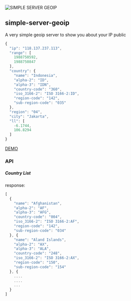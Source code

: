 ![SIMPLE SERVER GEOIP](http://tukangslicing.net/img/tukangslicing-logo.png)
## simple-server-geoip

A very simple geoip server to show you about your IP public

``` js
{
  "ip": "118.137.237.113",
  "range": [
    1988750592,
    1988750847
  ],
  "country": {
    "name": "Indonesia",
    "alpha-2": "ID",
    "alpha-3": "IDN",
    "country-code": "360",
    "iso_3166-2": "ISO 3166-2:ID",
    "region-code": "142",
    "sub-region-code": "035"
  },
  "region": "04",
  "city": "Jakarta",
  "ll": [
    -6.1744,
    106.8294
  ]
}

```
[DEMO](http://hengkiardo.com:5000)


### API

##### Country List

response:

```js
[
  {
    "name": "Afghanistan",
    "alpha-2": "AF",
    "alpha-3": "AFG",
    "country-code": "004",
    "iso_3166-2": "ISO 3166-2:AF",
    "region-code": "142",
    "sub-region-code": "034"
  }, {
    "name": "Aland Islands",
    "alpha-2": "AX",
    "alpha-3": "ALA",
    "country-code": "248",
    "iso_3166-2": "ISO 3166-2:AX",
    "region-code": "150",
    "sub-region-code": "154"
  }, {
    ....
    ....
    ...
  }
]
````
